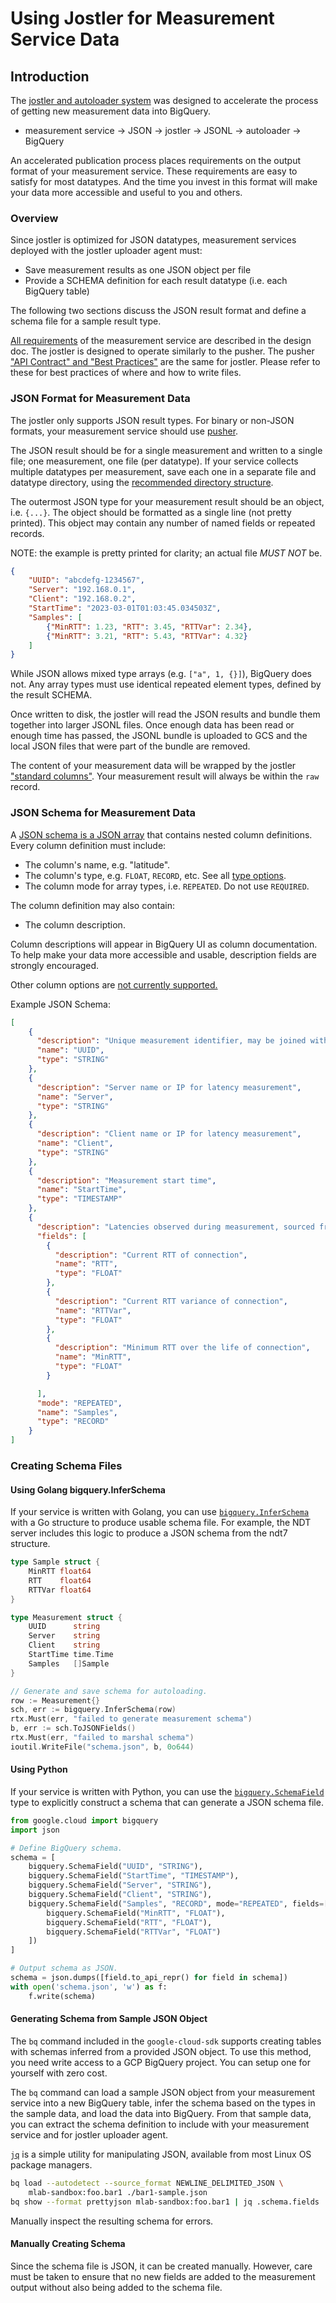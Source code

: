 # Using Jostler for Measurement Service Data

## Introduction

The [jostler and autoloader system][autoloader] was designed to accelerate the
process of getting new measurement data into BigQuery.

* measurement service -> JSON -> jostler -> JSONL -> autoloader -> BigQuery

An accelerated publication process places requirements on the output format of
your measurement service. These requirements are easy to satisfy for most
datatypes. And the time you invest in this format will make your data more
accessible and useful to you and others.

[autoloader]: https://docs.google.com/document/d/1kJ2oy5MAwYBBCq2mVOoJBjq4zU2xiEy1gRAYNoim920/edit

### Overview

Since jostler is optimized for JSON datatypes, measurement services deployed
with the jostler uploader agent must:

* Save measurement results as one JSON object per file
* Provide a SCHEMA definition for each result datatype (i.e. each BigQuery table)

The following two sections discuss the JSON result format and define a schema
file for a sample result type.

[All requirements][autoloader-requirements] of the measurement service are
described in the design doc. The jostler is designed to operate similarly to
the pusher. The pusher ["API Contract" and "Best Practices"][pusher] are the
same for jostler. Please refer to these for best practices of where and how to
write files.

[pusher]: https://github.com/m-lab/pusher/blob/main/DESIGN.md#4-pushers-api-contract
[autoloader-requirements]: https://docs.google.com/document/d/1kJ2oy5MAwYBBCq2mVOoJBjq4zU2xiEy1gRAYNoim920/edit#heading=h.3rjulj7wrkjs

### JSON Format for Measurement Data

The jostler only supports JSON result types. For binary or non-JSON formats,
your measurement service should use [pusher](https://github.com/m-lab/pusher).

The JSON result should be for a single measurement and written to a single file;
one measurement, one file (per datatype). If your service collects multiple
datatypes per measurement, save each one in a separate file and datatype
directory, using the [recommended directory structure][jostler-dirs].

[jostler-dirs]: https://github.com/m-lab/jostler#25-default-paths-and-object-names

The outermost JSON type for your measurement result should be an object, i.e.
`{...}`. The object should be formatted as a single line (not pretty printed).
This object may contain any number of named fields or repeated records.

NOTE: the example is pretty printed for clarity; an actual file *MUST NOT* be.

```json
{
    "UUID": "abcdefg-1234567",
    "Server": "192.168.0.1",
    "Client": "192.168.0.2",
    "StartTime": "2023-03-01T01:03:45.034503Z",
    "Samples": [
        {"MinRTT": 1.23, "RTT": 3.45, "RTTVar": 2.34},
        {"MinRTT": 3.21, "RTT": 5.43, "RTTVar": 4.32}
    ]
}
```

While JSON allows mixed type arrays (e.g. `["a", 1, {}]`), BigQuery does not.
Any array types must use identical repeated element types, defined by the result
SCHEMA.

Once written to disk, the jostler will read the JSON results and bundle them
together into larger JSONL files. Once enough data has been read or enough time
has passed, the JSONL bundle is uploaded to GCS and the local JSON files that
were part of the bundle are removed.

The content of your measurement data will be wrapped by the jostler ["standard
columns"][stdcolumns]. Your measurement result will always be within the `raw`
record.

[stdcolumns]: https://github.com/m-lab/jostler#221-standard-columns

### JSON Schema for Measurement Data

A [JSON schema is a JSON array][schemadoc] that contains nested column definitions. Every
column definition must include:

* The column's name, e.g. "latitude".
* The column's type, e.g. `FLOAT`, `RECORD`, etc. See all [type options][tablefieldschema].
* The column mode for array types, i.e. `REPEATED`. Do not use `REQUIRED`.

The column definition may also contain:

* The column description.

Column descriptions will appear in BigQuery UI as column documentation. To help
make your data more accessible and usable, description fields are strongly
encouraged.

Other column options are [not currently supported.][tablefieldschema]

[schemadoc]: https://cloud.google.com/bigquery/docs/schemas#specifying_a_json_schema_file
[tablefieldschema]: https://cloud.google.com/bigquery/docs/reference/rest/v2/tables#TableFieldSchema

Example JSON Schema:

```json
[
    {
      "description": "Unique measurement identifier, may be joined with other tables",
      "name": "UUID",
      "type": "STRING"
    },
    {
      "description": "Server name or IP for latency measurement",
      "name": "Server",
      "type": "STRING"
    },
    {
      "description": "Client name or IP for latency measurement",
      "name": "Client",
      "type": "STRING"
    },
    {
      "description": "Measurement start time",
      "name": "StartTime",
      "type": "TIMESTAMP"
    },
    {
      "description": "Latencies observed during measurement, sourced from TCPINFO",
      "fields": [
        {
          "description": "Current RTT of connection",
          "name": "RTT",
          "type": "FLOAT"
        },
        {
          "description": "Current RTT variance of connection",
          "name": "RTTVar",
          "type": "FLOAT"
        },
        {
          "description": "Minimum RTT over the life of connection",
          "name": "MinRTT",
          "type": "FLOAT"
        }

      ],
      "mode": "REPEATED",
      "name": "Samples",
      "type": "RECORD"
    }
]
```

### Creating Schema Files

#### Using Golang bigquery.InferSchema

If your service is written with Golang, you can use [`bigquery.InferSchema`][gobq]
with a Go structure to produce usable schema file. For example, the NDT server
includes this logic to produce a JSON schema from the ndt7 structure.

```go
type Sample struct {
    MinRTT float64
    RTT    float64
    RTTVar float64
}

type Measurement struct {
    UUID      string
    Server    string
    Client    string
    StartTime time.Time
    Samples   []Sample
}

// Generate and save schema for autoloading.
row := Measurement{}
sch, err := bigquery.InferSchema(row)
rtx.Must(err, "failed to generate measurement schema")
b, err := sch.ToJSONFields()
rtx.Must(err, "failed to marshal schema")
ioutil.WriteFile("schema.json", b, 0o644)
```

[gobq]: https://pkg.go.dev/cloud.google.com/go/bigquery#InferSchema

#### Using Python

If your service is written with Python, you can use the
[`bigquery.SchemaField`][pybq] type to explicitly construct a schema that can
generate a JSON schema file.

```python
from google.cloud import bigquery
import json

# Define BigQuery schema.
schema = [
    bigquery.SchemaField("UUID", "STRING"),
    bigquery.SchemaField("StartTime", "TIMESTAMP"),
    bigquery.SchemaField("Server", "STRING"),
    bigquery.SchemaField("Client", "STRING"),
    bigquery.SchemaField("Samples", "RECORD", mode="REPEATED", fields=[
        bigquery.SchemaField("MinRTT", "FLOAT"),
        bigquery.SchemaField("RTT", "FLOAT"),
        bigquery.SchemaField("RTTVar", "FLOAT")
    ])
]

# Output schema as JSON.
schema = json.dumps([field.to_api_repr() for field in schema])
with open('schema.json', 'w') as f:
    f.write(schema)
```

[pybq]: https://cloud.google.com/python/docs/reference/bigquery/latest

#### Generating Schema from Sample JSON Object

The `bq` command included in the `google-cloud-sdk` supports creating tables
with schemas inferred from a provided JSON object. To use this method, you need
write access to a GCP BigQuery project. You can setup one for yourself with zero
cost.

The `bq` command can load a sample JSON object from your measurement service
into a new BigQuery table, infer the schema based on the types in the sample
data, and load the data into BigQuery. From that sample data, you can extract
the schema definition to include with your measurement service and for jostler
uploader agent.

[`jq`][jq] is a simple utility for manipulating JSON, available from most Linux
OS package managers.

```sh
bq load --autodetect --source_format NEWLINE_DELIMITED_JSON \
    mlab-sandbox:foo.bar1 ./bar1-sample.json
bq show --format prettyjson mlab-sandbox:foo.bar1 | jq .schema.fields
```

Manually inspect the resulting schema for errors.

[jq]: https://stedolan.github.io/jq/

#### Manually Creating Schema

Since the schema file is JSON, it can be created manually. However, care must be
taken to ensure that no new fields are added to the measurement output without
also being added to the schema file.
